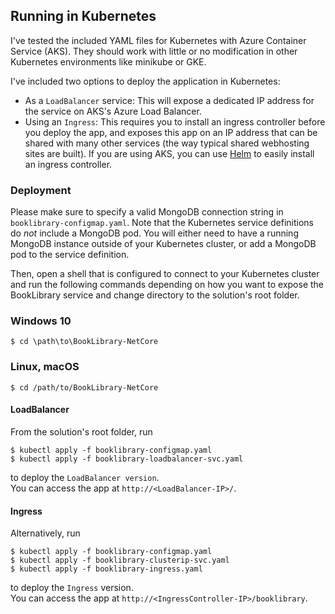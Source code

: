 ## Running in Kubernetes
I've tested the included YAML files for Kubernetes with Azure Container Service (AKS). They should work with little or no modification in other Kubernetes environments like minikube or GKE. 

I've included two options to deploy the application in Kubernetes:
- As a `LoadBalancer` service: This will expose a dedicated IP address for the service on AKS's Azure Load Balancer. 
- Using an `Ingress`: This requires you to install an ingress controller before you deploy the app, and exposes this app on an IP address that can be shared with many other services (the way typical shared webhosting sites are built). If you are using AKS, you can use [Helm](https://docs.microsoft.com/en-us/azure/aks/kubernetes-helm) to easily install an ingress controller.

### Deployment
Please make sure to specify a valid MongoDB connection string in `booklibrary-configmap.yaml`. Note that the Kubernetes service definitions do _not_ include a MongoDB pod. You will either need to have a running MongoDB instance outside of your Kubernetes cluster, or add a MongoDB pod to the service definition. 

Then, open a shell that is configured to connect to your Kubernetes cluster and run the following commands depending on how you want to expose the BookLibrary service and change directory to the solution's root folder.

### Windows 10 
```
$ cd \path\to\BookLibrary-NetCore
```

### Linux, macOS
```
$ cd /path/to/BookLibrary-NetCore
``` 

#### LoadBalancer
From the solution's root folder, run
```
$ kubectl apply -f booklibrary-configmap.yaml
$ kubectl apply -f booklibrary-loadbalancer-svc.yaml
```

to deploy the `LoadBalancer version`.<br />
You can access the app at `http://<LoadBalancer-IP>/`.

#### Ingress
Alternatively, run
```
$ kubectl apply -f booklibrary-configmap.yaml
$ kubectl apply -f booklibrary-clusterip-svc.yaml 
$ kubectl apply -f booklibrary-ingress.yaml 
```

to deploy the `Ingress` version. <br>
You can access the app at `http://<IngressController-IP>/booklibrary`.